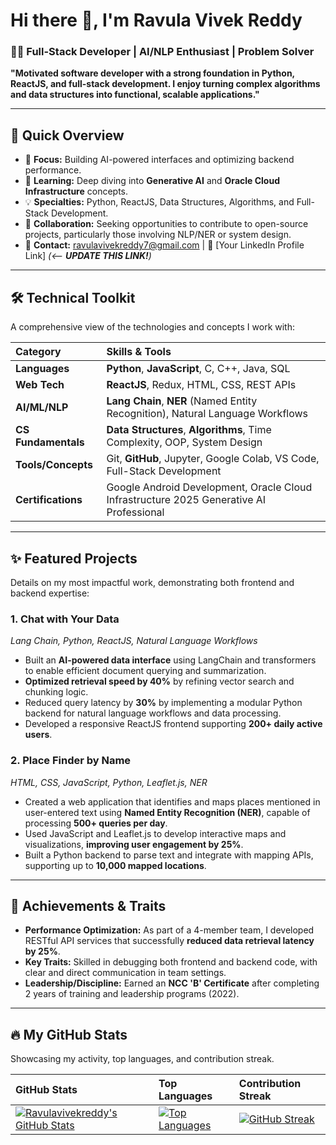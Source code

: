 # Hi there 👋, I'm Ravula Vivek Reddy

### 👨‍💻 Full-Stack Developer | AI/NLP Enthusiast | Problem Solver

**"Motivated software developer with a strong foundation in Python, ReactJS, and full-stack development. I enjoy turning complex algorithms and data structures into functional, scalable applications."**

---

## 🌟 Quick Overview

- 🔭 **Focus:** Building AI-powered interfaces and optimizing backend performance.
- 🌱 **Learning:** Deep diving into **Generative AI** and **Oracle Cloud Infrastructure** concepts.
- 💡 **Specialties:** Python, ReactJS, Data Structures, Algorithms, and Full-Stack Development.
- 🤝 **Collaboration:** Seeking opportunities to contribute to open-source projects, particularly those involving NLP/NER or system design.
- 📧 **Contact:** ravulavivekreddy7@gmail.com | 🔗 [Your LinkedIn Profile Link] *(<-- **UPDATE THIS LINK!**)*

---

## 🛠️ Technical Toolkit

A comprehensive view of the technologies and concepts I work with:

| Category | Skills & Tools |
| :--- | :--- |
| **Languages** | **Python**, **JavaScript**, C, C++, Java, SQL |
| **Web Tech** | **ReactJS**, Redux, HTML, CSS, REST APIs |
| **AI/ML/NLP** | **Lang Chain**, **NER** (Named Entity Recognition), Natural Language Workflows |
| **CS Fundamentals**| **Data Structures**, **Algorithms**, Time Complexity, OOP, System Design |
| **Tools/Concepts**| Git, **GitHub**, Jupyter, Google Colab, VS Code, Full-Stack Development |
| **Certifications**| Google Android Development, Oracle Cloud Infrastructure 2025 Generative AI Professional |

---

## ✨ Featured Projects

Details on my most impactful work, demonstrating both frontend and backend expertise:

### 1. Chat with Your Data
*Lang Chain, Python, ReactJS, Natural Language Workflows*

- Built an **AI-powered data interface** using LangChain and transformers to enable efficient document querying and summarization.
- **Optimized retrieval speed by 40%** by refining vector search and chunking logic.
- Reduced query latency by **30%** by implementing a modular Python backend for natural language workflows and data processing.
- Developed a responsive ReactJS frontend supporting **200+ daily active users**.

### 2. Place Finder by Name
*HTML, CSS, JavaScript, Python, Leaflet.js, NER*

- Created a web application that identifies and maps places mentioned in user-entered text using **Named Entity Recognition (NER)**, capable of processing **500+ queries per day**.
- Used JavaScript and Leaflet.js to develop interactive maps and visualizations, **improving user engagement by 25%**.
- Built a Python backend to parse text and integrate with mapping APIs, supporting up to **10,000 mapped locations**.

---

## 🎯 Achievements & Traits

- **Performance Optimization:** As part of a 4-member team, I developed RESTful API services that successfully **reduced data retrieval latency by 25%**.
- **Key Traits:** Skilled in debugging both frontend and backend code, with clear and direct communication in team settings.
- **Leadership/Discipline:** Earned an **NCC 'B' Certificate** after completing 2 years of training and leadership programs (2022).

---

## 🔥 My GitHub Stats

Showcasing my activity, top languages, and contribution streak.

| GitHub Stats | Top Languages | Contribution Streak |
| :--- | :--- | :--- |
| [![Ravulavivekreddy's GitHub Stats](https://github-readme-stats.vercel.app/api?username=Ravulavivekreddy&show_icons=true&theme=dark&hide_title=true)](https://github.com/Ravulavivekreddy) | [![Top Languages](https://github-readme-stats.vercel.app/api/top-langs/?username=Ravulavivekreddy&layout=compact&theme=dark&hide_title=true)](https://github.com/Ravulavivekreddy) | [![GitHub Streak](https://streak-stats.demolab.com/?user=Ravulavivekreddy&theme=tokyonight)](https://git.io/streak-stats) |
